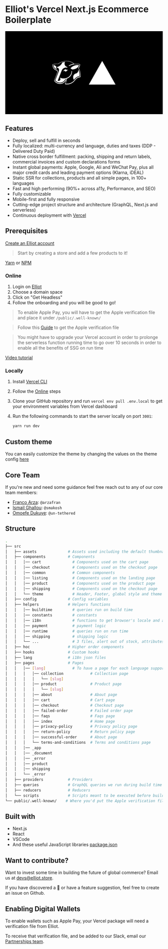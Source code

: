 # Elliot's Vercel Next.js Ecommerce Boilerplate

![ELLIOT X VERCEL](elliot-vercel-next-js-package.jpg)

## Features

- Deploy, sell and fulfill in seconds
- Fully localized: multi-currency and language, duties and taxes (DDP - Delivered Duty Paid)
- Native cross border fulfillment: packing, shipping and return labels, commercial invoices and custom declarations forms
- Instant global payments: Apple, Google, Ali and WeChat Pay, plus all major credit cards and leading payment options (Klarna, iDEAL)
- Static SSR for collections, products and all simple pages, in 100+ languages
- Fast and high performing (90%+ across a11y, Performance, and SEO)
- Fully customizable
- Mobile-first and fully responsive
- Cutting-edge project structure and architecture (GraphQL, Next.js and serverless)
- Continuous deployment with [Vercel](https://vercel.co)

## Prerequisites

[Create an Elliot account](https://elliot.store/)

> Start by creating a store and add a few products to it!

[Yarn](https://yarnpkg.com/en/) or [NPM](https://nodejs.org/)

### Online

1. Login on [Elliot](https://elliot.store)
2. Choose a domain space
3. Click on "Get Headless"
4. Follow the onboarding and you will be good to go!

> To enable Apple Pay, you will have to get the Apple verification file and place it under `/public/.well-known/`

> Follow this [Guide](https://github.com/helloiamelliot/elliot-serverless-ecommerce#enabling-digital-wallets) to get the Apple verification file

> You might have to upgrade your Vercel account in order to prolonge the serverless function running time to go over 10 seconds in order to enable all the benefits of SSG on run time

[Video tutorial](https://youtu.be/SJ92bp1y1I0)

### Locally

1. Install [Vercel CLI](https://vercel.com/download)
2. Follow the [Online](https://github.com/helloiamelliot/elliot-serverless-ecommerce#online) steps
3. Clone your GitHub repository and run `vercel env pull .env.local` to get your environment variables from Vercel dashboard
4. Run the following commands to start the server locally on port `3001`:

   ```bash
   yarn run dev
   ```

## Custom theme

You can easily customize the theme by changing the values on the theme config [here](https://github.com/helloiamelliot/elliot-serverless-ecommerce/blob/master/src/components/theme/index.js)

## Core Team

If you're new and need some guidance feel free reach out to any of our core team members:

- [Franco Arza](https://github.com/arzafran): `@arzafran`
- [Ismail Ghallou](https://github.com/smakosh): `@smakosh`
- [Omoefe Dukuye](https://github.com/un-tethered): `@un-tethered`

## Structure

```bash
.
├── src
│   ├── assets              # Assets used including the default thumbnail of the website
│   ├── components          # Components
│   │   │── cart              # Components used on the cart page
│   │   │── checkout          # Components used on the checkout page
│   │   │── common            # Common components
│   │   │── listing           # Components used on the landing page
│   │   │── product           # Components used on the product page
│   │   │── shipping          # Components used on the checkout page
│   │   └── theme             # Header, Footer, global style and theme config
│   ├── config              # Config variables
│   ├── helpers             # Helpers functions
│   │   │── buildtime         # queries run on build time
│   │   │── constants         # constants
│   │   │── i18n              # functions to get browser's locale and anything related to i18n
│   │   │── payment           # payment logic
│   │   │── runtime           # queries run on run time
│   │   │── shipping          # shipping logic
│   │   └── ...               # 3 files, alert out of stock, attributes and isEmpty without lodash
│   ├── hoc                 # Higher order components
│   ├── hooks               # Custom hooks
│   ├── lang                # i18n json files
│   ├── pages               # Pages
│   │   │── [lang]            # To have a page for each language supported
│   │   │   │── collection            # Collection page
│   │   │   │   └── [slug]
│   │   │   │── product               # Product page
│   │   │   │   └── [slug]
│   │   │   │── about                 # About page
│   │   │   │── cart                  # Cart page
│   │   │   │── checkout              # Checkout page
│   │   │   │── failed-order          # Failed order page
│   │   │   │── faqs                  # Faqs page
│   │   │   │── index                 # Home page
│   │   │   │── privacy-policy        # Privacy policy page
│   │   │   │── return-policy         # Return policy page
│   │   │   │── successful-order      # About page
│   │   │   └── terms-and-conditions  # Terms and conditions page
│   │   │── _app
│   │   │── _document
│   │   │── _error
│   │   │── product
│   │   │── shipping
│   │   └── _error
│   ├── providers           # Providers
│   ├── queries             # GraphQL queries we run during build time
│   ├── reducers            # Reducers
│   └── scripts             # Scripts meant to be executed before building the website
└── public/.well-known/    # Where you'd put the Apple verification file
```

## Built with

- Next.js
- React
- VSCode
- And these useful JavaScript libraries [package.json](package.json)

## Want to contribute?

Want to invest some time in building the future of global commerce? Email us at devs@elliot.store.

If you have discovered a 🐜 or have a feature suggestion, feel free to create an issue on Github.

## Enabling Digital Wallets

To enable wallets such as Apple Pay, your Vercel package will need a verification file from Elliot.

To receive that verification file, and be added to our Slack, email our [Partnerships team](mailto:devs@elliot.store).
